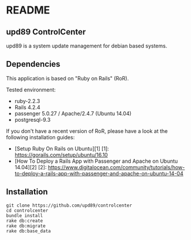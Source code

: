 # README

## upd89 ControlCenter

upd89 is a system update management for debian based systems.

## Dependencies

This application is based on "Ruby on Rails" (RoR).

Tested environment:
- ruby-2.2.3
- Rails 4.2.4
- passenger 5.0.27 / Apache/2.4.7 (Ubuntu 14.04)
- postgresql-9.3

If you don't have a recent version of RoR, please have a look at the following installation guides:

- [Setup Ruby On Rails on Ubuntu][1]
  [1]: https://gorails.com/setup/ubuntu/16.10
- [How To Deploy a Rails App with Passenger and Apache on Ubuntu 14.04][2]
  [2]: https://www.digitalocean.com/community/tutorials/how-to-deploy-a-rails-app-with-passenger-and-apache-on-ubuntu-14-04


## Installation

	git clone https://github.com/upd89/controlcenter
	cd controlcenter
	bundle install
	rake db:create
	rake db:migrate
	rake db:base_data

